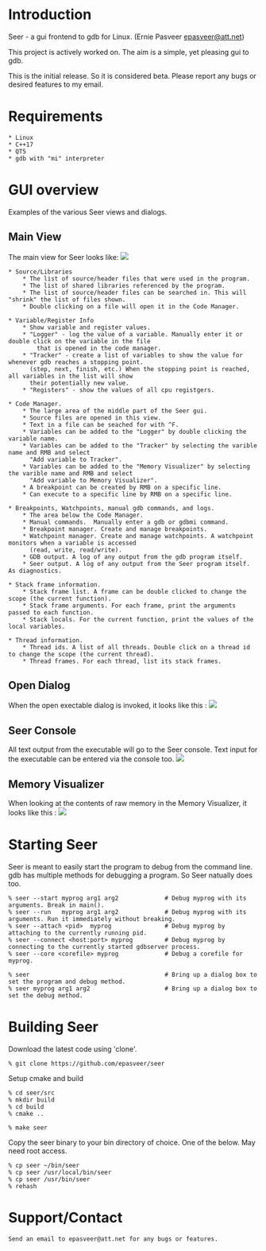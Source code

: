 Introduction
============

Seer - a gui frontend to gdb for Linux.   (Ernie Pasveer  epasveer@att.net)

This project is actively worked on. The aim is a simple, yet pleasing gui to gdb.

This is the initial release. So it is considered beta. Please report any bugs or
desired features to my email.


Requirements
============

    * Linux
    * C++17
    * QT5
    * gdb with "mi" interpreter


GUI overview
============

Examples of the various Seer views and dialogs.

Main View
---------

The main view for Seer looks like:
![](images/mainview.png)

    * Source/Libraries
        * The list of source/header files that were used in the program.
        * The list of shared libraries referenced by the program.
        * The list of source/header files can be searched in. This will "shrink" the list of files shown.
        * Double clicking on a file will open it in the Code Manager.

    * Variable/Register Info
        * Show variable and register values.
        * "Logger" - log the value of a variable. Manually enter it or double click on the variable in the file
            that is opened in the code manager.
        * "Tracker" - create a list of variables to show the value for whenever gdb reaches a stopping point.
          (step, next, finish, etc.) When the stopping point is reached, all variables in the list will show
          their potentially new value.
        * "Registers" - show the values of all cpu registgers.

    * Code Manager.
        * The large area of the middle part of the Seer gui.
        * Source files are opened in this view.
        * Text in a file can be seached for with ^F.
        * Variables can be added to the "Logger" by double clicking the variable name.
        * Variables can be added to the "Tracker" by selecting the varible name and RMB and select
          "Add variable to Tracker".
        * Variables can be added to the "Memory Visualizer" by selecting the varible name and RMB and select
          "Add variable to Memory Visualizer".
        * A breakpoint can be created by RMB on a specific line.
        * Can execute to a specific line by RMB on a specific line.

    * Breakpoints, Watchpoints, manual gdb commands, and logs.
        * The area below the Code Manager.
        * Manual commands.  Manually enter a gdb or gdbmi command.
        * Breakpoint manager. Create and manage breakpoints.
        * Watchpoint manager. Create and manage watchpoints. A watchpoint monitors when a variable is accessed
          (read, write, read/write).
        * GDB output. A log of any output from the gdb program itself.
        * Seer output. A log of any output from the Seer program itself. As diagnostics.

    * Stack frame information.
        * Stack frame list. A frame can be double clicked to change the scope (the current function).
        * Stack frame arguments. For each frame, print the arguments passed to each function.
        * Stack locals. For the current function, print the values of the local variables.

    * Thread information.
        * Thread ids. A list of all threads. Double click on a thread id to change the scope (the current thread).
        * Thread frames. For each thread, list its stack frames.

Open Dialog
-----------

When the open exectable dialog is invoked, it looks like this :
![](images/opendialog.png)

Seer Console
------------

All text output from the executable will go to the Seer console.  Text input for the executable can be entered via the console too.
![](images/console.png)

Memory Visualizer
-----------------

When looking at the contents of raw memory in the Memory Visualizer, it looks like this :
![](images/memoryvisualizer.png)


Starting Seer
=============

Seer is meant to easily start the program to debug from the command line. gdb has multiple
methods for debugging a program. So Seer natually does too.

    % seer --start myprog arg1 arg2             # Debug myprog with its arguments. Break in main().
    % seer --run   myprog arg1 arg2             # Debug myprog with its arguments. Run it immediately without breaking.
    % seer --attach <pid>  myprog               # Debug myprog by attaching to the currently running pid.
    % seer --connect <host:port> myprog         # Debug myprog by connecting to the currently started gdbserver process.
    % seer --core <corefile> myprog             # Debug a corefile for myprog.

    % seer                                      # Bring up a dialog box to set the program and debug method.
    % seer myprog arg1 arg2                     # Bring up a dialog box to set the debug method.


Building Seer
=============

Download the latest code using 'clone'.

    % git clone https://github.com/epasveer/seer

Setup cmake and build

    % cd seer/src
    % mkdir build
    % cd build
    % cmake ..

    % make seer

Copy the seer binary to your bin directory of choice. One of the below. May need
root access.

    % cp seer ~/bin/seer
    % cp seer /usr/local/bin/seer
    % cp seer /usr/bin/seer
    % rehash


Support/Contact
===============

    Send an email to epasveer@att.net for any bugs or features.

